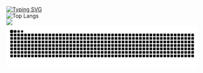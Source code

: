 [![Typing SVG](https://readme-typing-svg.demolab.com?font=Fira+Code&weight=600&pause=1000&color=D227C8&width=435&lines=Hi!+Here+is+Haleymax+repositories)](https://git.io/typing-svg)
<br>
![Top Langs](https://github-readme-stats.vercel.app/api/top-langs/?username=Haleymax&theme=github_dark)
<br>
![](http://github-profile-summary-cards.vercel.app/api/cards/stats?username=HeTongRe4per&theme=github_dark)
<br>
![snack](https://raw.githubusercontent.com/Haleymax/Haleymax/refs/heads/output/github-contribution-grid-snake.svg)
